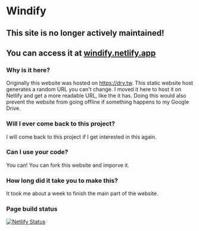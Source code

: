 # Windify

## This site is no longer actively maintained!
## You can access it at [windify.netlify.app](https://windify.netlify.app/)
### Why is it here?

Originally this website was hosted on https://drv.tw. This static website host generates a random URL you can't change. I moved it here to host it on Netlify and get a more readable URL, like the it has. Doing this would also prevent the website from going offline if something happens to my Google Drive.

### Will I ever come back to this project?

I will come back to this project if I get interested in this again.

### Can I use your code?

You can! You can fork this website and imporve it.

### How long did it take you to make this?

It took me about a week to finish the main part of the website. 

### Page build status
[![Netlify Status](https://api.netlify.com/api/v1/badges/56822c5c-4821-4707-8ae5-724b9cbb9d02/deploy-status)](https://app.netlify.com/sites/windify/deploys)

